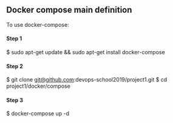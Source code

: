 ## Docker compose main definition

To use docker-compose:

#### Step 1

$ sudo apt-get update && sudo apt-get install docker-compose

#### Step 2

$ git clone git@github.com:devops-school2019/project1.git
$ cd project1/docker/compose

#### Step 3

$ docker-compose up -d
